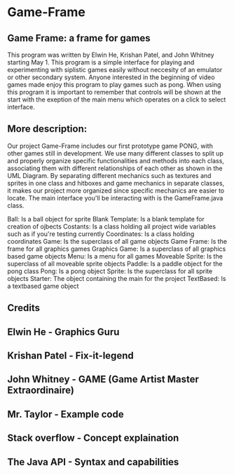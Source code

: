 # Game-Frame
Game Frame: a frame for games
-

This program was written by Elwin He, Krishan Patel, and John Whitney starting May 1.
This program is a simple interface for playing and experimenting with siplistic games easily without neccesity of an emulator or other secondary system. Anyone interested in the beginning of video games made enjoy this program to play games such as pong. When using this program it is important to remember that controls will be shown at the start with the exeption of the main menu which operates on a click to select interface. 







More description:
-
Our project Game-Frame includes our first prototype game PONG, with other games still in development. We use many different classes to split up and properly organize specific functionalities and methods into each class, associating them with different relationships of each other as shown in the UML Diagram. By separating different mechanics such as textures and sprites in one class and hitboxes and game mechanics in separate classes, it makes our project more organized since specific mechanics are easier to locate. The main interface you'll be interacting with is the GameFrame.java class.

Ball: Is a ball object for sprite
Blank Template: Is a blank template for creation of ojbects
Costants: Is a class holding all project wide variables such as if you're testing currently
Coordinates: Is a class holding coordinates
Game: Is the superclass of all game objects
Game Frame: Is the frame for all graphics games
Graphics Game: Is a superclass of all graphics based game objects
Menu: Is a menu for all games
Moveable Sprite: Is the superclass of all moveable sprite objects
Paddle: Is a paddle object for the pong class
Pong: Is a pong object
Sprite: Is the superclass for all sprite objects
Starter: The object containing the main for the project
TextBased: Is a textbased game object

Credits
-
Elwin He - Graphics Guru
-
Krishan Patel - Fix-it-legend
-
John Whitney - GAME (Game Artist Master Extraordinaire)
-
Mr. Taylor - Example code
-
Stack overflow - Concept explaination
-
The Java API - Syntax and capabilities
-
